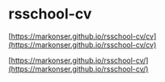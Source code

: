 # rsschool-cv
[https://markonser.github.io/rsschool-cv/cv](https://markonser.github.io/rsschool-cv/cv)

[https://markonser.github.io/rsschool-cv/](https://markonser.github.io/rsschool-cv/)